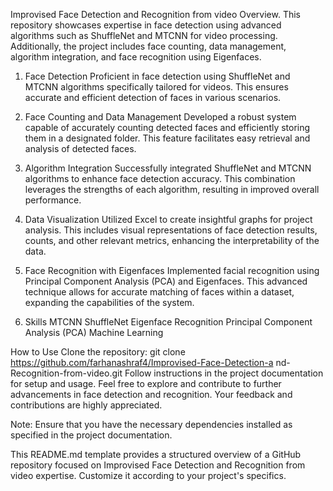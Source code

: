 Improvised Face Detection and Recognition from video
Overview.
This repository showcases expertise in face detection using advanced algorithms such as ShuffleNet and MTCNN for video processing. Additionally, the project includes face counting, data management, algorithm integration, and face recognition using Eigenfaces.


1. Face Detection
Proficient in face detection using ShuffleNet and MTCNN algorithms specifically tailored for videos. This ensures accurate and efficient detection of faces in various scenarios.

2. Face Counting and Data Management
Developed a robust system capable of accurately counting detected faces and efficiently storing them in a designated folder. This feature facilitates easy retrieval and analysis of detected faces.

3. Algorithm Integration
Successfully integrated ShuffleNet and MTCNN algorithms to enhance face detection accuracy. This combination leverages the strengths of each algorithm, resulting in improved overall performance.

4. Data Visualization
Utilized Excel to create insightful graphs for project analysis. This includes visual representations of face detection results, counts, and other relevant metrics, enhancing the interpretability of the data.

5. Face Recognition with Eigenfaces
Implemented facial recognition using Principal Component Analysis (PCA) and Eigenfaces. This advanced technique allows for accurate matching of faces within a dataset, expanding the capabilities of the system.

6. Skills
MTCNN
ShuffleNet
Eigenface Recognition
Principal Component Analysis (PCA)
Machine Learning


How to Use
Clone the repository: git clone https://github.com/farhanashraf4/Improvised-Face-Detection-a nd-Recognition-from-video.git
Follow instructions in the project documentation for setup and usage.
Feel free to explore and contribute to further advancements in face detection and recognition. Your feedback and contributions are highly appreciated.

Note: Ensure that you have the necessary dependencies installed as specified in the project documentation.

This README.md template provides a structured overview of a GitHub repository focused on Improvised Face Detection and Recognition from video expertise. Customize it according to your project's specifics.
